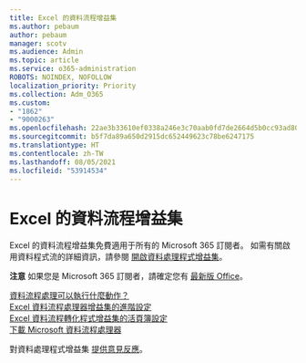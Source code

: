 ```yaml
---
title: Excel 的資料流程增益集
ms.author: pebaum
author: pebaum
manager: scotv
ms.audience: Admin
ms.topic: article
ms.service: o365-administration
ROBOTS: NOINDEX, NOFOLLOW
localization_priority: Priority
ms.collection: Adm_O365
ms.custom:
- "1862"
- "9000263"
ms.openlocfilehash: 22ae3b33610ef0338a246e3c70aab0fd7de2664d5b0cc93ad80abb329430c14a
ms.sourcegitcommit: b5f7da89a650d2915dc652449623c78be6247175
ms.translationtype: HT
ms.contentlocale: zh-TW
ms.lasthandoff: 08/05/2021
ms.locfileid: "53914534"
---
```

# <a name="data-streamer-add-in-for-excel"></a>Excel 的資料流程增益集

Excel 的資料流程增益集免費適用于所有的 Microsoft 365 訂閱者。 如需有關啟用資料程式流的詳細資訊，請參閱 [開啟資料處理程式增益集](https://support.office.com/article/enable-the-data-streamer-add-in-70052b28-3b00-41e7-8ab6-8a9f142dffeb)。

**注意** 如果您是 Microsoft 365 訂閱者，請確定您有 [最新版 Office](https://support.office.com/article/install-office-updates-2ab296f3-7f03-43a2-8e50-46de917611c5)。

[資料流程處理可以執行什麼動作？](https://support.microsoft.com/office/what-is-data-streamer-1d52ffce-261c-4d7b-8017-89e8ee2b806f)  
[Excel 資料流程處理器增益集的進階設定](https://support.office.com/article/advanced-settings-for-excel-s-data-streamer-add-in-94cda451-880c-43c7-903c-0212ee188460)  
[Excel 資料流程轉化程式增益集的活頁簿設定](https://support.office.com/article/workbook-settings-for-excel-s-data-streamer-add-in-e9ca60fe-a8ef-4124-8a0a-95df7ba62998)  
[下載 Microsoft 資料流程處理器](https://www.microsoft.com/download/details.aspx?id=56976)

對資料處理程式增益集 [提供意見反應](https://edusupport.microsoft.com/support?product_id=hacking_STEM&session=9654f308-da1c-4bc2-a6f5-b5faf7a99bbc&auth=1&nf=1&fromAR=1)。